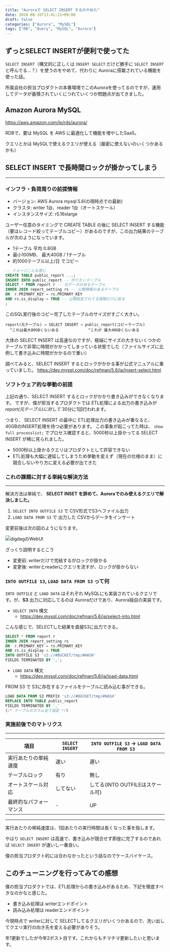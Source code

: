 ```yaml
---
title: "Auroraで SELECT INSERT するのやめた"
date: 2020-08-16T13:41:21+09:00
draft: false
categories: ["Aurora", "MySQL"]
tags: ["DB", "Query", "MySQL", "Aurora"]
---
```


## ずっとSELECT INSERTが便利で使ってた

`SELECT INSERT`（構文的に正しくは `INSERT SELECT` だけど勝手に `SELECT INSERT`と呼んでる…？）を使うのをやめて、代わりに Auroraに搭載されている機能を使った話。

所属会社の担当プロダクトの本番環境でこのAuroraを使ってるのですが、運用してデータが蓄積されていくにつれていくつか問題点が出てきました。

## Amazon Aurora MySQL

https://aws.amazon.com/jp/rds/aurora/

RDBで、要は MySQL を AWS に最適化して機能を増やしたSaaS。

クエリとかは MySQLで使えるクエリが使える（厳密に使えないのいくつかあるかも）

## SELECT INSERT で長時間ロックが掛かってしまう

---

### インフラ・負荷周りの前提情報

- バージョン: AWS Aurora mysql 5.6(の現時点での最新)
- クラスタ: writer 1台、reader 1台（オートスケール）
- インスタンスサイズ: r5.16xlarge

ユーザー任意のタイミングで CREATE TABLE の後に SELECT INSERT する機能（要はレコード絞ってテーブルコピー）があるのですが、この出力結果のテーブルが次のようになっています。

- 1テーブル 平均 0.8GB
- 最小100MB、 最大40GB / 1テーブル
- 約1000テーブル以上/日 でコピー

```example.sql
-- イメージこんな感じ
CREATE TABLE public_report ...;
INSERT INTO public_report -- 作りたいテーブル
SELECT * FROM report r -- 元データのあるテーブル
INNER JOIN report_setting rs -- 公開情報のあるテーブル
ON  r.PRIMARY_KEY = rs.PRIMARY_KEY
AND rs.is_display = TRUE -- 公開設定されてる情報だけに絞る
;
```

このSQL実行後のコピー完了したテーブルのサイズがすごく大きい。

```
report(元テーブル) → SELECT INSERT → public_report(コピーテーブル)
  ^これは最大80GBくらいある             ^これが 最大40GBくらいある
```

大体の SELECT INSERT は高速なのですが、極端にサイズの大きないくつかのテーブルで非常に時間がかかってしまっている状態でした（ファイルサイズに比例して書き込みに時間がかかるので重い）

調べてみると、SELECT INSERT するとロックがかかる事が公式マニュアルに乗っていました。
https://dev.mysql.com/doc/refman/5.6/ja/insert-select.html

### ソフトウェア的な挙動の前提

上記の通り、SELECT INSERT するとロックがかかり書き込みができなくなります。
ですが、僕が担当するプロダクトでは ETL処理による出力の書き込みが *report(元テーブル)に対して* 30分に1回行われます。

つまり、 SELECT INSERT の最中に ETL処理出力の書き込みが重なると、 40GBのINSERT処理を待つ必要があります。
この事象が起こってた時は、 `show full processlist;` でプロセス確認すると、5000秒以上掛かってる SELECT INSERT が稀に見られました。

- 5000秒以上掛かるクエリはプロダクトとして許容できない
- ETL処理も大幅に遅延してしまうため挙動を変えず（現在の仕様のまま）に競合しないやり方に変える必要が出てきた

### これの課題に対する単純な解決方法

---

解決方法は単純で、 **SELECT INSET を辞めて、Auroraでのみ使えるクエリで解決しました。**

1. `SELECT INTO OUTFILE S3` で CSV形式でS3へファイル出力
2. `LOAD DATA FROM S3` で 出力した CSVからデータをインサート

変更前後は次の図のようになります。

![digdagのWebUI](/images/aurora-image-01.png)

ざっくり説明するとこう
- 変更前: writerだけで完結するがロックが掛かる
- 変更後: writerとreaderにクエリを流すが、ロックが掛からない

### `INTO OUTFILE S3`, `LOAD DATA FROM S3` って何

`INTO OUTFILE` と `LOAD DATA` はそれぞれ MySQLにも実装されているクエリです。が、**S3** 出力に対応してるのは Auroraだけであり、Aurora独自の実装です。

- `SELECT INTO` 構文
  - https://dev.mysql.com/doc/refman/5.6/ja/select-into.html

こんな感じで、SELECTした結果を直接S3に出力できる。

```example.sql
SELECT * FROM report r
INNER JOIN report_setting rs
ON  r.PRIMARY_KEY = rs.PRIMARY_KEY
AND rs.is_display = TRUE
INTO OUTFILE S3 's3://#BUCKET/tmp/#HASH'
FIELDS TERMINATED BY ',';
```

- `LOAD DATA` 構文
  - https://dev.mysql.com/doc/refman/5.6/ja/load-data.html

FROM S3 で S3に存在するファイルをテーブルに読み込む事ができる。

```example.sql
LOAD DATA FROM S3 PREFIX 's3://#BUCKET/tmp/#HASH'
REPLACE INTO TABLE public_report
FIELDS TERMINATED BY ','
(/* テーブルのカラム全て指定 */)
```

### 実施前後でのマトリクス

---

| 項目 | `SELECT INSERT` | `INTO OUTFILE S3` → `LOAD DATA FROM S3` |
|---|---|---|
| 実行あたりの単純速度 | 速い | 遅い |
| テーブルロック | 有り | 無し |
| オートスケール対応 | してない | してる(INTO OUTFILEはスケール可) |
| 最終的なパフォーマンス | - | UP |

---

実行あたりの単純速度は、1回あたりの実行時間は長くなった事を指します。

やはり `SELECT INSERT` は高速で、書き込みが競合せず即座に完了するのであれば `SELECT INSERT` が速いし一番良い。

僕の担当プロダクト的には合わなかったという話なのでケースバイケース。

## このチューニングを行ってみての感想

僕の担当プロダクトでは、ETL処理からの書き込みがあるため、下記を徹底すべきなのかなと感じた。
- 書き込み処理は writerエンドポイント
- 読み込み処理は readerエンドポイント

今現時点で writerに対して SELECTしてるクエリがいくつかあるので、洗い出してクエリ実行の向き先を変える必要がありそう。

年1更新でしたが今年2ポスト目です。これからもチマチマ更新したいと思います。
